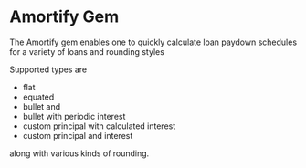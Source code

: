 # Amortify Gem

The Amortify gem enables one to quickly calculate loan paydown schedules for a variety of loans and rounding styles

Supported types are 
* flat
* equated
* bullet and
* bullet with periodic interest
* custom principal with calculated interest
* custom principal and interest

along with various kinds of rounding.
